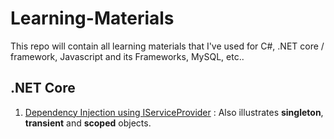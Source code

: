 # Learning-Materials
This repo will contain all learning materials that I've used for C#, .NET core / framework, Javascript and its Frameworks, MySQL, etc..


## .NET Core
1. [Dependency Injection using IServiceProvider](https://docs.microsoft.com/en-us/dotnet/core/extensions/dependency-injection-usage) : Also illustrates **singleton**, **transient** and **scoped** objects.
